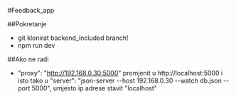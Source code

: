 #Feedback_app

##Pokretanje
- git klonirat backend_included branch!
- npm run dev

##Ako ne radi
- "proxy": "http://192.168.0.30:5000" promjenit u http://localhost:5000 i isto tako u
"server": "json-server --host 192.168.0.30 --watch db.json --port 5000", umjesto ip adrese stavit "localhost"